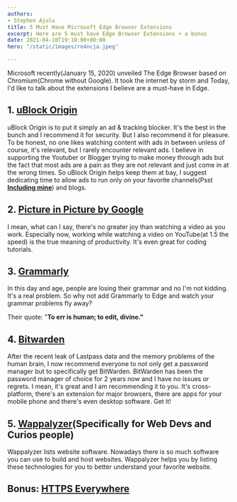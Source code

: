 ```yaml
---
authors:
- Stephen Ajulu
title: 5 Must Have Microsoft Edge Browser Extensions
excerpt: Here are 5 must have Edge Browser Extensions + a bonus
date: 2021-04-10T19:10:00+00:00
hero: "/static/images/re4ncja.jpeg"

---
```

Microsoft recently(January 15, 2020) unveiled The Edge Browser based on Chromium(Chrome without Google). It took the internet by storm and Today, I'd like to talk about the extensions I believe are a must-have in Edge.

## 1. [uBlock Origin](https://microsoftedge.microsoft.com/addons/detail/odfafepnkmbhccpbejgmiehpchacaeak)

uBlock Origin is to put it simply an ad & tracking blocker. It's the best in the bunch and I recommend it for security. But I also recommend it for pleasure. To be honest, no one likes watching content with ads in between unless of course, it's relevant, but I rarely encounter relevant ads. I believe in supporting the Youtuber or Blogger trying to make money through ads but the fact that most ads are a pain as they are not relevant and just come in at the wrong times. So uBlock Origin helps keep them at bay, I suggest dedicating time to allow ads to run only on your favorite channels(Psst [**Including mine**](https://www.youtube.com/channel/UC043ZXL-t3yqtgcIxJmkHuA?view_as=subscriber)) and blogs.

## 2. [Picture in Picture by Google](https://chrome.google.com/webstore/detail/picture-in-picture-extens/hkgfoiooedgoejojocmhlaklaeopbecg)

I mean, what can I say, there's no greater joy than watching a video as you work. Especially now, working while watching a video on YouTube(at 1.5 the speed) is the true meaning of productivity. It's even great for coding tutorials.

## 3. [Grammarly](https://microsoftedge.microsoft.com/addons/detail/grammarly-for-microsoft-e/cnlefmmeadmemmdciolhbnfeacpdfbkd)

In this day and age, people are losing their grammar and no I'm not kidding. It's a real problem. So why not add Grammarly to Edge and watch your grammar problems fly away?

Their quote: "**To err is human; to edit, divine."**

## 4. [Bitwarden](https://microsoftedge.microsoft.com/addons/detail/bitwarden-free-password/jbkfoedolllekgbhcbcoahefnbanhhlh)

After the recent leak of Lastpass data and the memory problems of the human brain, I now recommend everyone to not only get a password manager but to specifically get BitWarden. BitWarden has been the password manager of choice for 2 years now and I have no issues or regrets. I mean, it's great and I am recommending it to you. It's cross-platform, there's an extension for major browsers, there are apps for your mobile phone and there's even desktop software. Get it!

## 5. [Wappalyzer](https://chrome.google.com/webstore/detail/wappalyzer/gppongmhjkpfnbhagpmjfkannfbllamg)(Specifically for Web Devs and Curios people)

Wappalyzer lists website software. Nowadays there is so much software you can use to build and host websites. Wappalyzer helps you by listing these technologies for you to better understand your favorite website.

## Bonus: [HTTPS Everywhere](https://microsoftedge.microsoft.com/addons/detail/https-everywhere/fchjpkplmbeeeaaogdbhjbgbknjobohb)
